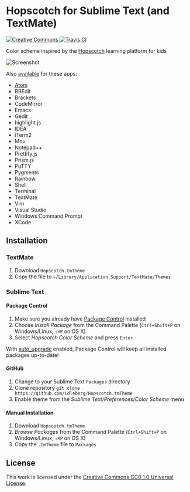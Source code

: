 # Hopscotch for Sublime Text (and TextMate)

[![Creative Commons](https://img.shields.io/badge/license-CC0%201.0-orange.svg?style=flat-square)](http://creativecommons.org/publicdomain/zero/1.0/)
[![Travis CI](https://img.shields.io/travis/idleberg/Hopscotch.tmTheme.svg?style=flat-square)](https://travis-ci.org/idleberg/Hopscotch.tmTheme)

Color scheme inspired by the [Hopscotch](http://www.gethopscotch.com/) learning platform for kids

![Screenshot](https://raw.github.com/idleberg/Hopscotch.tmTheme/master/preview.png)

Also [available](https://github.com/idleberg/Hopscotch) for these apps:

* [Atom](https://atom.io/themes/hopscotch)
* BBEdit
* Brackets
* CodeMirror
* Emacs
* Gedit
* highlight.js
* IDEA
* iTerm2
* Mou
* Notepad++
* Prettify.js
* Prism.js
* PuTTY
* Pygments
* Rainbow
* Shell
* Terminal
* TextMate
* Vim
* Visual Studio
* Windows Command Prompt
* XCode

## Installation

### TextMate

1. Download `Hopscotch.tmTheme`
2. Copy the file to `~/Library/Application Support/TextMate/Themes`

### Sublime Text

#### Package Control

1. Make sure you already have [Package Control](http://wbond.net/sublime_packages/package_control/) installed
2. Choose *Install Package* from the Command Palette (`Ctrl+Shift+P` on Windows/Linux, `⇧⌘P` on OS X)
3. Select *Hopscotch Color Scheme* and press `Enter`

With [auto_upgrade](http://wbond.net/sublime_packages/package_control/settings/) enabled, Package Control will keep all installed packages up-to-date!

#### GitHub

1. Change to your Sublime Text `Packages` directory
2. Clone repository `git clone https://github.com/idleberg/Hopscotch.tmTheme`
3. Enable theme from the *Sublime Text/Preferences/Color Scheme* menu

#### Manual Installation

1. Download `Hopscotch.tmTheme`
2. *Browse Packages* from the Command Palette (`Ctrl+Shift+P` on Windows/Linux, `⇧⌘P` on OS X)
3. Copy the `.tmTheme` file to `Packages`

## License

This work is licensed under the [Creative Commons CC0 1.0 Universal License](http://creativecommons.org/publicdomain/zero/1.0/legalcode).